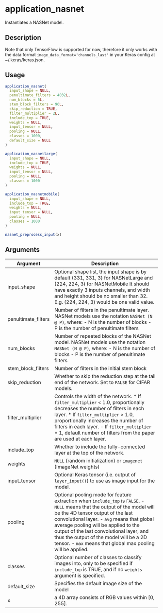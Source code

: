 # application_nasnet


Instantiates a NASNet model.




## Description

Note that only TensorFlow is supported for now,
therefore it only works with the data format
``image_data_format='channels_last'`` in your Keras config
at ~/.keras/keras.json.





## Usage
```r
application_nasnet(
  input_shape = NULL,
  penultimate_filters = 4032L,
  num_blocks = 6L,
  stem_block_filters = 96L,
  skip_reduction = TRUE,
  filter_multiplier = 2L,
  include_top = TRUE,
  weights = NULL,
  input_tensor = NULL,
  pooling = NULL,
  classes = 1000,
  default_size = NULL
)

application_nasnetlarge(
  input_shape = NULL,
  include_top = TRUE,
  weights = NULL,
  input_tensor = NULL,
  pooling = NULL,
  classes = 1000
)

application_nasnetmobile(
  input_shape = NULL,
  include_top = TRUE,
  weights = NULL,
  input_tensor = NULL,
  pooling = NULL,
  classes = 1000
)

nasnet_preprocess_input(x)
```




## Arguments


Argument      |Description
------------- |----------------
input_shape | Optional shape list, the input shape is by default (331, 331, 3) for NASNetLarge and (224, 224, 3) for NASNetMobile It should have exactly 3 inputs channels, and width and height should be no smaller than 32. E.g. (224, 224, 3) would be one valid value.
penultimate_filters | Number of filters in the penultimate layer. NASNet models use the notation ``NASNet (N @ P)``, where: - N is the number of blocks - P is the number of penultimate filters
num_blocks | Number of repeated blocks of the NASNet model. NASNet models use the notation ``NASNet (N @ P)``, where: - N is the number of blocks - P is the number of penultimate filters
stem_block_filters | Number of filters in the initial stem block
skip_reduction | Whether to skip the reduction step at the tail end of the network. Set to ``FALSE`` for CIFAR models.
filter_multiplier | Controls the width of the network.   *  If `filter_multiplier` < 1.0, proportionally decreases the number of filters in each layer.  *  If `filter_multiplier` > 1.0, proportionally increases the number of filters in each layer. - If `filter_multiplier` = 1, default number of filters from the paper are used at each layer.
include_top | Whether to include the fully-connected layer at the top of the network.
weights | ``NULL`` (random initialization) or ``imagenet`` (ImageNet weights)
input_tensor | Optional Keras tensor (i.e. output of ``layer_input()``) to use as image input for the model.
pooling | Optional pooling mode for feature extraction when ``include_top`` is ``FALSE``. - ``NULL`` means that the output of the model will be the 4D tensor output of the last convolutional layer. - ``avg`` means that global average pooling will be applied to the output of the last convolutional layer, and thus the output of the model will be a 2D tensor. - ``max`` means that global max pooling will be applied.
classes | Optional number of classes to classify images into, only to be specified if ``include_top`` is TRUE, and if no ``weights`` argument is specified.
default_size | Specifies the default image size of the model
x | a 4D array consists of RGB values within [0, 255].







